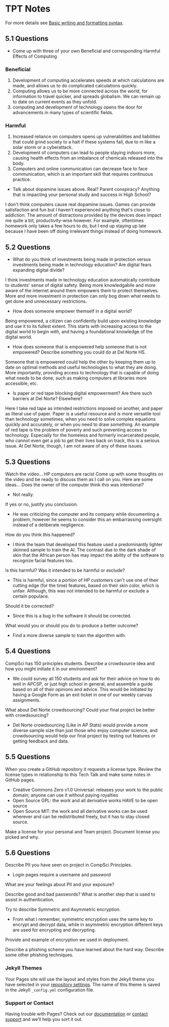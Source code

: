 # TPT Notes

For more details see [Basic writing and formatting syntax](https://docs.github.com/en/github/writing-on-github/getting-started-with-writing-and-formatting-on-github/basic-writing-and-formatting-syntax).

## 5.1 Questions

 * Come up with three of your own Beneficial and corresponding Harmful Effects of Computing

### Beneficial

1. Development of computing accelerates speeds at which calculations are made, and allows us to do complicated calculations quickly.
2. Computing allows us to be more connected across the world, for information to travel quicker, and spreads globalism. We can remain up to date on current events as they unfold.
3. computing and development of technology opens the door for advancements in many types of scientific fields.

### Harmful

1. Increased reliance on computers opens up vulnerabilities and liabilities that could grind society to a halt if these systems fail, due to m like a solar storm or a cyberattack.
2. Development of computers can lead to people staying indoors more, causing health effects from an imbalance of chemicals released into the body.
3. Computers and online communication can decrease face to face communication, which is an important skill that requires continuous practice.

 * Talk about dopamine issues above. Real? Parent conspiracy? Anything that is impacting your personal study and success in High School?

I don't think computers cause real dopamine issues. Games can provide satisfaction and fun but I haven't experienced anything that's close to addiction. The amount of distractions provided by the devices does impact me quite a bit, productivity-wise however. For example, oftentimes homework only takes a few hours to do, but I end up staying up late because I have been off doing irrelevant things instead of doing homework.

## 5.2 Questions 

 * What do you think of investments being made in protection versus investments being made in technology education? Are digital fears expanding digital divide?

I think investments made in technology education automatically contribute to students' sense of digital safety. Being more knowledgablle and more aware of the internet around them empowers them to protect themselves. More and more investment in protection can only bog down what needs to get done and unnecessary restrictions.

 * How does someone empower themself in a digital world?

Being empowered, a citizen can confidently build upon existing knowledge and use it to its fullest extent. This starts with increasing access to the digital world to begin with, and having a foundational knowledge of the digital world.

 * How does someone that is empowered help someone that is not empowered? Describe something you could do at Del Norte HS.

Someone that is empowered could help the other by keeping them up to date on optimal methods and useful technologies to what they are doing. More importantly, providing access to technology that is capable of doing what needs to be done, such as making computers at libraries more accessible, etc.

 * Is paper or red tape blocking digital empowerment? Are there such barriers at Del Norte? Elsewhere?

Here I take red tape as intended restrictions imposed on another, and paper as literal use of paper. Paper is a useful resource and is more versatile tool than technology sometimes, when you need to solve complex equations quickly and accurately, or when you need to draw something. An example of red tape is the problem of poverty and such preventing access to technology. Especially for the homeless and formerly incarcerated people, who cannot even get a job to get their lives back on track, this is a serious issue. At Del Norte, though, I am not aware of any of these issues. 

## 5.3 Questions

Watch the video... HP computers are racist
Come up with some thoughts on the video and be ready to discuss them as I call on you. Here are some ideas...
Does the owner of the computer think this was intentional?

 * Not really.

If yes or no, justify you conclusion.

 *  He was criticizing the computer and its company while documenting a problem, however he seems to consider this an embarrassing oversight instead of a deliberate negligence.

How do you think this happened?

 * I think the team that developed this feature used a predominantly lighter skinned sample to train the AI. The contrast due to the dark shade of skin that the African person has may impact the ability of the software to recognize facial features too.

Is this harmful? Was it intended to be harmful or exclude?

 * This is harmful, since a portion of HP customers can't use one of their cutting edge (for the time) features, based on their skin color, which is unfair. Although, this was not intended to be harmful or exclude a certain populace.

Should it be corrected?

 * Since this is a bug in the software it should be corrected. 

What would you or should you do to produce a better outcome?

 * Find a more diverse sample to train the algorithm with.

## 5.4 Questions

CompSci has 150 principles students. Describe a crowdsource idea and how you might initiate it in our environment?

 * We could survey all 150 students and ask for their advice on how to do well in APCSP, or just high school in general, and assemble a guide based on all of their opinions and advice. This would be initiated by having a Google Form as an exit ticket in one of our weekly canvas assignments.

What about Del Norte crowdsourcing? Could your final project be better with crowdsourcing?

 * Del Norte crowdsourcing (Like in AP Stats) would provide a more diverse sample size than just those who enjoy computer science, and crowdsourcing would help our final project by testing out features or getting feedback and data.

## 5.5 Questions

When you create a GitHub repository it requests a license type. Review the license types in relationship to this Tech Talk and make some notes in GitHub pages.

 * Creative Commons Zero v1.0 Universal: releases your work to the public domain; anyone can use it without paying royalties 
 * Open Source GPL: the work and all derivative works HAVE to be open source
 * Open Source MIT: the work and all derivative works can be used wherever and can be redistributed freely, but it has to stay closed source.

Make a license for your personal and Team project. Document license you picked and why.



## 5.6 Questions

Describe PII you have seen on project in CompSci Principles.

 * Login pages require a username and password

What are your feelings about PII and your exposure?



Describe good and bad passwords? What is another step that is used to assist in authentication.

Try to describe Symmetric and Asymmetric encryption.

 * From what I remember, symmetric encryption uses the same key to encrypt and decrypt data, while in asymmetric encryption different keys are used for encrypting and decrypting.

Provide and example of encryption we used in deployment.

 

Describe a phishing scheme you have learned about the hard way. Describe some other phishing techniques.

### Jekyll Themes

Your Pages site will use the layout and styles from the Jekyll theme you have selected in your [repository settings](https://github.com/3ghin5/hatelace/settings/pages). The name of this theme is saved in the Jekyll `_config.yml` configuration file.

### Support or Contact

Having trouble with Pages? Check out our [documentation](https://docs.github.com/categories/github-pages-basics/) or [contact support](https://support.github.com/contact) and we’ll help you sort it out.
